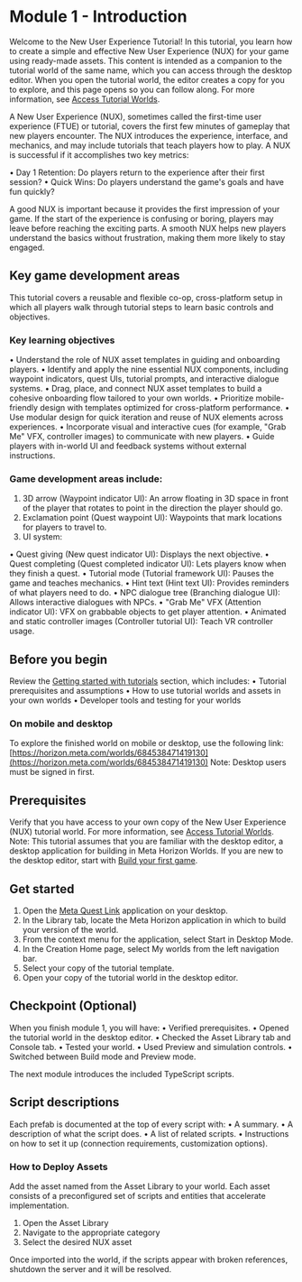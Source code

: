 # Module 1 - Introduction

Welcome to the New User Experience Tutorial! In this tutorial, you learn how to create a simple and effective New User Experience (NUX) for your game using ready-made assets. This content is intended as a companion to the tutorial world of the same name, which you can access through the desktop editor. When you open the tutorial world, the editor creates a copy for you to explore, and this page opens so you can follow along. For more information, see [Access Tutorial Worlds](https://developers.meta.com/horizon-worlds/learn/documentation/tutorial-worlds/getting-started-with-tutorials/access-tutorial-worlds).

A New User Experience (NUX), sometimes called the first-time user experience (FTUE) or tutorial, covers the first few minutes of gameplay that new players encounter. The NUX introduces the experience, interface, and mechanics, and may include tutorials that teach players how to play. A NUX is successful if it accomplishes two key metrics:

• Day 1 Retention: Do players return to the experience after their first session?
• Quick Wins: Do players understand the game's goals and have fun quickly?

A good NUX is important because it provides the first impression of your game. If the start of the experience is confusing or boring, players may leave before reaching the exciting parts. A smooth NUX helps new players understand the basics without frustration, making them more likely to stay engaged.

## Key game development areas

This tutorial covers a reusable and flexible co-op, cross-platform setup in which all players walk through tutorial steps to learn basic controls and objectives.

### Key learning objectives

• Understand the role of NUX asset templates in guiding and onboarding players.
• Identify and apply the nine essential NUX components, including waypoint indicators, quest UIs, tutorial prompts, and interactive dialogue systems.
• Drag, place, and connect NUX asset templates to build a cohesive onboarding flow tailored to your own worlds.
• Prioritize mobile-friendly design with templates optimized for cross-platform performance.
• Use modular design for quick iteration and reuse of NUX elements across experiences.
• Incorporate visual and interactive cues (for example, "Grab Me" VFX, controller images) to communicate with new players.
• Guide players with in-world UI and feedback systems without external instructions.

### Game development areas include:

1. 3D arrow (Waypoint indicator UI): An arrow floating in 3D space in front of the player that rotates to point in the direction the player should go.
2. Exclamation point (Quest waypoint UI): Waypoints that mark locations for players to travel to.
3. UI system:

• Quest giving (New quest indicator UI): Displays the next objective.
• Quest completing (Quest completed indicator UI): Lets players know when they finish a quest.
• Tutorial mode (Tutorial framework UI): Pauses the game and teaches mechanics.
• Hint text (Hint text UI): Provides reminders of what players need to do.
• NPC dialogue tree (Branching dialogue UI): Allows interactive dialogues with NPCs.
• "Grab Me" VFX (Attention indicator UI): VFX on grabbable objects to get player attention.
• Animated and static controller images (Controller tutorial UI): Teach VR controller usage.

## Before you begin

Review the [Getting started with tutorials](https://developers.meta.com/horizon-worlds/learn/documentation/tutorial-worlds/getting-started-with-tutorials/tutorial-prerequisites) section, which includes:
• Tutorial prerequisites and assumptions
• How to use tutorial worlds and assets in your own worlds
• Developer tools and testing for your worlds

### On mobile and desktop

To explore the finished world on mobile or desktop, use the following link: [https://horizon.meta.com/worlds/684538471419130](https://horizon.meta.com/worlds/684538471419130) Note: Desktop users must be signed in first.

## Prerequisites

Verify that you have access to your own copy of the New User Experience (NUX) tutorial world. For more information, see [Access Tutorial Worlds](https://developers.meta.com/horizon-worlds/learn/documentation/tutorial-worlds/getting-started-with-tutorials/access-tutorial-worlds). Note: This tutorial assumes that you are familiar with the desktop editor, a desktop application for building in Meta Horizon Worlds. If you are new to the desktop editor, start with [Build your first game](https://developers.meta.com/horizon-worlds/learn/documentation/tutorial-worlds/build-your-first-game/module-1-build-your-first-game).

## Get started

1. Open the [Meta Quest Link](https://developers.meta.com/horizon-worlds/learn/documentation/get-started/install-desktop-editor) application on your desktop.
2. In the Library tab, locate the Meta Horizon application in which to build your version of the world.
3. From the context menu for the application, select Start in Desktop Mode.
4. In the Creation Home page, select My worlds from the left navigation bar.
5. Select your copy of the tutorial template.
6. Open your copy of the tutorial world in the desktop editor.

## Checkpoint (Optional)

When you finish module 1, you will have:
• Verified prerequisites.
• Opened the tutorial world in the desktop editor.
• Checked the Asset Library tab and Console tab.
• Tested your world.
• Used Preview and simulation controls.
• Switched between Build mode and Preview mode.

The next module introduces the included TypeScript scripts.

## Script descriptions

Each prefab is documented at the top of every script with:
• A summary.
• A description of what the script does.
• A list of related scripts.
• Instructions on how to set it up (connection requirements, customization options).

### How to Deploy Assets

Add the asset named from the Asset Library to your world. Each asset consists of a preconfigured set of scripts and entities that accelerate implementation.
1. Open the Asset Library
2. Navigate to the appropriate category
3. Select the desired NUX asset

Once imported into the world, if the scripts appear with broken references, shutdown the server and it will be resolved.
